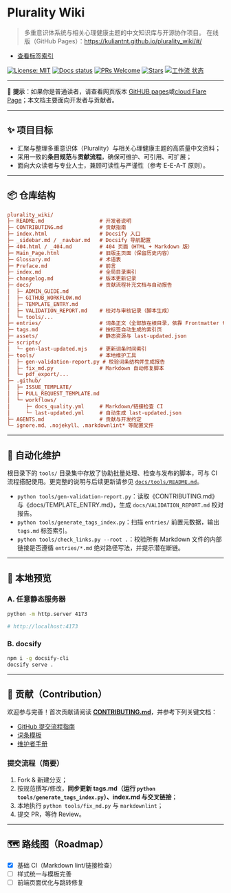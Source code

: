 # Plurality Wiki

> 多重意识体系统与相关心理健康主题的中文知识库与开源协作项目。
> 在线版（GitHub Pages）：<https://kuliantnt.github.io/plurality_wiki/#/>

- [查看标签索引](tags.md)

[![License: MIT](https://img.shields.io/badge/License-MIT-green.svg)](LICENSE)
[![Docs status](https://img.shields.io/badge/docs-online-brightgreen.svg)](https://kuliantnt.github.io/plurality_wiki/#/)
[![PRs Welcome](https://img.shields.io/badge/PRs-welcome-blue.svg)](CONTRIBUTING.md)
[![Stars](https://img.shields.io/github/stars/kuliantnt/plurality_wiki?style=social)](https://github.com/kuliantnt/plurality_wiki/stargazers)
[![工作流 状态](https://img.shields.io/github/actions/workflow/status/kuliantnt/plurality_wiki/ci.yml?label=CI&logo=github)](https://github.com/kuliantnt/plurality_wiki/actions/workflows/docs_quality.yml)

---

📖 **提示**：如果你是普通读者，请查看网页版本 [GitHUB pages](https://kuliantnt.github.io/plurality_wiki/#/)或[cloud Flare Page](https://plurality-wiki.pages.dev/)；本文档主要面向开发者与贡献者。

---

## ✨ 项目目标

- 汇聚与整理多重意识体（Plurality）与相关心理健康主题的高质量中文资料；
- 采用一致的**条目规范**与**贡献流程**，确保可维护、可引用、可扩展；
- 面向大众读者与专业人士，兼顾可读性与严谨性（参考 E-E-A-T 原则）。

---

## 📦 仓库结构

```ini
plurality_wiki/
├─ README.md                  # 开发者说明
├─ CONTRIBUTING.md            # 贡献指南
├─ index.html                 # Docsify 入口
├─ _sidebar.md / _navbar.md   # Docsify 导航配置
├─ 404.html / _404.md         # 404 页面（HTML + Markdown 版）
├─ Main_Page.html             # 旧版主页面（保留历史内容）
├─ Glossary.md                # 术语表
├─ Preface.md                 # 前言
├─ index.md                   # 全局目录索引
├─ changelog.md               # 版本更新记录
├─ docs/                      # 贡献流程补充文档与自动报告
│  ├─ ADMIN_GUIDE.md
│  ├─ GITHUB_WORKFLOW.md
│  ├─ TEMPLATE_ENTRY.md
│  ├─ VALIDATION_REPORT.md    # 校对与审核记录（脚本生成）
│  └─ tools/...
├─ entries/                   # 词条正文（全部放在根目录，依靠 Frontmatter tags 分类）
├─ tags.md                    # 按标签自动生成的索引页
├─ assets/                    # 静态资源与 last-updated.json
├─ scripts/
│  └─ gen-last-updated.mjs    # 更新词条时间索引
├─ tools/                     # 本地维护工具
│  ├─ gen-validation-report.py # 校验词条结构并生成报告
│  ├─ fix_md.py               # Markdown 自动修复脚本
│  └─ pdf_export/...
├─ .github/
│  ├─ ISSUE_TEMPLATE/
│  ├─ PULL_REQUEST_TEMPLATE.md
│  └─ workflows/
│     ├─ docs_quality.yml     # Markdown/链接检查 CI
│     └─ last-updated.yml     # 自动生成 last-updated.json
├─ AGENTS.md                  # 贡献与开发约定
└─ ignore.md、.nojekyll、.markdownlint* 等配置文件
```

---

## 🤖 自动化维护

根目录下的 `tools/` 目录集中存放了协助批量处理、检查与发布的脚本，可与 CI 流程搭配使用。更完整的说明与后续更新请参见 [`docs/tools/README.md`](docs/tools/README.md)。

- `python tools/gen-validation-report.py`：读取《CONTRIBUTING.md》与《docs/TEMPLATE_ENTRY.md》，生成 `docs/VALIDATION_REPORT.md` 校对报告。
- `python tools/generate_tags_index.py`：扫描 `entries/` 前置元数据，输出 `tags.md` 标签索引。
- `python tools/check_links.py --root .`：校验所有 Markdown 文件的内部链接是否遵循 `entries/*.md` 绝对路径写法，并提示潜在断链。

---

## 🚀 本地预览

### A. 任意静态服务器

```bash
python -m http.server 4173

# http://localhost:4173

```

### B. docsify

```bash
npm i -g docsify-cli
docsify serve .
```

---

## 🧭 贡献（Contribution）

欢迎参与完善！首次贡献请阅读 **[CONTRIBUTING.md](./CONTRIBUTING.md)**，并参考下列关键文档：

- [GitHub 提交流程指南](docs/GITHUB_WORKFLOW.md)
- [词条模板](docs/TEMPLATE_ENTRY.md)
- [维护者手册](docs/ADMIN_GUIDE.md)

### 提交流程（简要）

1. Fork & 新建分支；
2. 按规范撰写/修改，**同步更新 tags.md（运行 `python tools/generate_tags_index.py`）、index.md 与交叉链接**；
3. 本地执行 `python tools/fix_md.py` 与 `markdownlint`；
4. 提交 PR，等待 Review。

---

## 🗺️ 路线图（Roadmap）

- [x] 基础 CI（Markdown lint/链接检查）
- [ ] 样式统一与模板完善
- [ ] 前端页面优化与跳转修复
